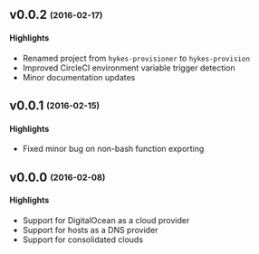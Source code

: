## v0.0.2 <sub><sup>(2016-02-17)</sup></sub>

#### Highlights
* Renamed project from `hykes-provisioner` to `hykes-provision`
* Improved CircleCI environment variable trigger detection
* Minor documentation updates

## v0.0.1 <sub><sup>(2016-02-15)</sup></sub>

#### Highlights

* Fixed minor bug on non-bash function exporting

## v0.0.0 <sub><sup>(2016-02-08)</sup></sub>

#### Highlights

* Support for DigitalOcean as a cloud provider
* Support for hosts as a DNS provider
* Support for consolidated clouds
